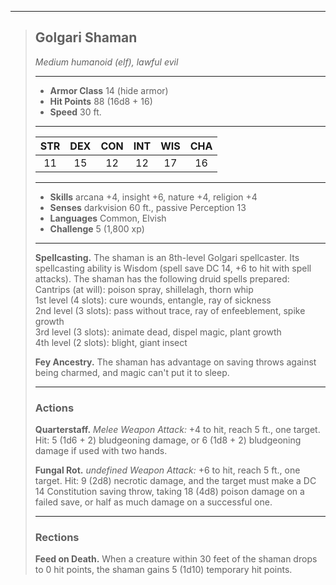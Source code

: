 ***
> ## Golgari Shaman
> *Medium humanoid (elf), lawful evil*
> 
> ***
> 
> - **Armor Class** 14 (hide armor)
> - **Hit Points** 88 (16d8 + 16)
> - **Speed** 30 ft.
> 
> ***
> 
> |STR|DEX|CON|INT|WIS|CHA|
> |:---:|:---:|:---:|:---:|:---:|:---:|
> |11|15|12|12|17|16|
> 
> ***
> 
> - **Skills** arcana +4, insight +6, nature +4, religion +4
> - **Senses** darkvision 60 ft., passive Perception 13
> - **Languages** Common, Elvish
> - **Challenge** 5 (1,800 xp)
> 
> ***
> 
> **Spellcasting.** The shaman is an 8th-level Golgari spellcaster. Its spellcasting ability is Wisdom (spell save DC 14, +6 to hit with spell attacks). The shaman has the following druid spells prepared:  
> Cantrips (at will): poison spray, shillelagh, thorn whip  
> 1st level (4 slots): cure wounds, entangle, ray of sickness  
> 2nd level (3 slots): pass without trace, ray of enfeeblement, spike growth  
> 3rd level (3 slots): animate dead, dispel magic, plant growth  
> 4th level (2 slots): blight, giant insect
> 
> **Fey Ancestry.** The shaman has advantage on saving throws against being charmed, and magic can't put it to sleep.
> 
> ***
> 
> ### Actions
> **Quarterstaff.** *Melee Weapon Attack:* +4 to hit, reach 5 ft., one target. Hit: 5 (1d6 + 2) bludgeoning damage, or 6 (1d8 + 2) bludgeoning damage if used with two hands.
> 
> **Fungal Rot.** *undefined Weapon Attack:* +6 to hit, reach 5 ft., one target. Hit: 9 (2d8) necrotic damage, and the target must make a DC 14 Constitution saving throw, taking 18 (4d8) poison damage on a failed save, or half as much damage on a successful one.
> 
> ***
> 
> ### Rections
> **Feed on Death.** When a creature within 30 feet of the shaman drops to 0 hit points, the shaman gains 5 (1d10) temporary hit points.
